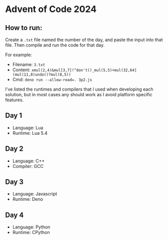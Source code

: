 # Advent of Code 2024

## How to run:

Create a `.txt` file named the number of the day, and paste the input into that file. Then compile and run the code for that day.

For example:

* Filename: `3.txt`
* Content: `xmul(2,4)&mul[3,7]!^don't()_mul(5,5)+mul(32,64](mul(11,8)undo()?mul(8,5))`
* Cmd: `deno run --allow-read=. 3p2.js`

I've listed the runtimes and compilers that I used when developing each solution, but in most cases any should work as I avoid platform specific features.

## Day 1

* Language: Lua
* Runtime: Lua 5.4

## Day 2

* Language: C++
* Compiler: GCC

## Day 3

* Language: Javascript
* Runtime: Deno

## Day 4

* Language: Python
* Runtime: CPython
